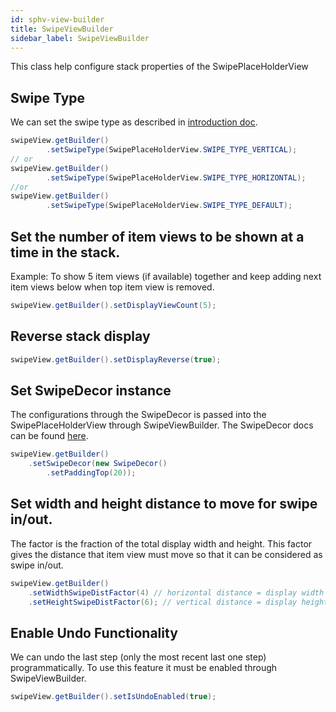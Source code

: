 ```yaml
---
id: sphv-view-builder
title: SwipeViewBuilder
sidebar_label: SwipeViewBuilder
---
```


This class help configure stack properties of the SwipePlaceHolderView

## Swipe Type
We can set the swipe type as described in [introduction doc](sphv-intro.md).

```java
swipeView.getBuilder()
        .setSwipeType(SwipePlaceHolderView.SWIPE_TYPE_VERTICAL);
// or
swipeView.getBuilder()
        .setSwipeType(SwipePlaceHolderView.SWIPE_TYPE_HORIZONTAL);
//or
swipeView.getBuilder()
        .setSwipeType(SwipePlaceHolderView.SWIPE_TYPE_DEFAULT);
```

## Set the number of item views to be shown at a time in the stack.

Example: To show 5 item views (if available) together and keep adding next item views below when top item view is removed.
```java
swipeView.getBuilder().setDisplayViewCount(5);
```

## Reverse stack display
```java
swipeView.getBuilder().setDisplayReverse(true);
```

## Set SwipeDecor instance
The configurations through the SwipeDecor is passed into the SwipePlaceHolderView through SwipeViewBuilder. The SwipeDecor docs can be found [here](sphv-view-decor.md).
```java
swipeView.getBuilder()
    .setSwipeDecor(new SwipeDecor()
        .setPaddingTop(20));
```

## Set width and height distance to move for swipe in/out.
The factor is the fraction of the total display width and height. This factor gives the distance that item view must move so that it can be considered as swipe in/out. 
```java
swipeView.getBuilder()
    .setWidthSwipeDistFactor(4) // horizontal distance = display width / 4
    .setHeightSwipeDistFactor(6); // vertical distance = display height / 6
```

## Enable Undo Functionality
We can undo the last step (only the most recent last one step) programmatically. To use this feature it must be enabled through SwipeViewBuilder.
```java
swipeView.getBuilder().setIsUndoEnabled(true);
```
